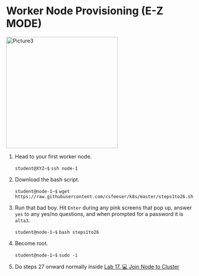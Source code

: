# Worker Node Provisioning (E-Z MODE)

<img src="https://github.com/user-attachments/assets/2964771b-0053-4f2c-9185-816c043b1ff5" alt="Picture3" width="300"/>

1. Head to your first worker node.

   `student@XYZ~$` `ssh node-1`

2. Download the bash script.

    `student@node-1~$` `wget https://raw.githubusercontent.com/csfeeser/k8s/master/steps1to26.sh`

3. Run that bad boy. Hit `Enter` during any pink screens that pop up, answer `yes` to any yes/no questions, and when prompted for a password it is `alta3`.

    `student@node-1~$` `bash steps1to26`

4. Become root.

    `student@node-1~$` `sudo -i`

4. Do steps 27 onward normally inside [Lab 17. 💻 Join Node to Cluster](https://live.alta3.com/content/cka/labs/content/kubernetes/kubeadm/kubeadm-join-node-lab.html)

